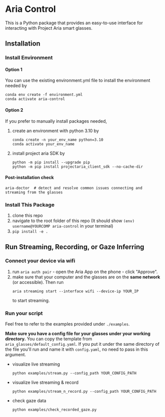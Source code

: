 # Aria Control
This is a Python package that provides an easy-to-use interface for interacting with Project Aria smart glasses.

## Installation

### Install Environment
#### Option 1
You can use the existing environment.yml file to install the environment needed by
```
conda env create -f environment.yml
conda activate aria-control
```

#### Option 2
If you prefer to manually install packages needed, 
1. create an environment with python 3.10 by
    ```
    conda create -n your_env_name python=3.10
    conda activate your_env_name
    ```
2. install project aria SDK by
    ```
    python -m pip install --upgrade pip
    python -m pip install projectaria_client_sdk --no-cache-dir
    ```

#### Post-installation check
```
aria-doctor  # detect and resolve common issues connecting and streaming from the glasses
```

### Install This Package
1. clone this repo
2. navigate to the root folder of this repo (It should show `(env) username@YOURCOMP aria-control` in your terminal)
3. `pip install -e .`

## Run Streaming, Recording, or Gaze Inferring
### Connect your device via wifi
1. run `aria auth pair` - open the Aria App on the phone - click "Approve".
2. make sure that your computer and the glasses are on the **same network** (or accessible). Then run
    ```
    aria streaming start --interface wifi --device-ip YOUR_IP
    ```
    to start streaming.

### Run your script
Feel free to refer to the examples provided under `./examples`.

**Make sure you have a config file for your glasses under your working directory.** You can copy the template from `aria_glasses/default_config.yaml`. If you put it under the same directory of the file you'll run and name it with `config.yaml`, no need to pass in this argument.
- visualize live streaming
    ```
    python examples/stream.py --config_path YOUR_CONFIG_PATH
    ```
- visualize live streaming & record
    ```
    python examples/stream_n_record.py --config_path YOUR_CONFIG_PATH
    ```
- check gaze data
    ```
    python examples/check_recorded_gaze.py
    ```
